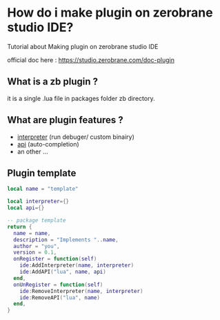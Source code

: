 # How do i make plugin on zerobrane studio IDE?
Tutorial about Making plugin on zerobrane studio IDE

official doc here : https://studio.zerobrane.com/doc-plugin

## What is a zb plugin ?
it is a single .lua file in packages folder zb directory.

## What are plugin features ?
- [interpreter](interpreter.md) (run debuger/ custom binairy)
- [api](api.md) (auto-completion)
- an other ...

## Plugin template
```lua
local name = "template"

local interpreter={}
local api={}

-- package template
return {
  name = name,
  description = "Implements "..name,
  author = "you",
  version = 0.1,
  onRegister = function(self)
    ide:AddInterpreter(name, interpreter)
    ide:AddAPI("lua", name, api)
  end,
  onUnRegister = function(self)
    ide:RemoveInterpreter(name, interpreter)
    ide:RemoveAPI("lua", name)
  end,
}

```
